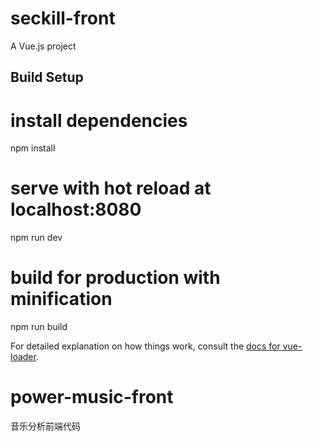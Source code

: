 # seckill-front

A Vue.js project

## Build Setup

# install dependencies
npm install

# serve with hot reload at localhost:8080
npm run dev

# build for production with minification
npm run build

For detailed explanation on how things work, consult the [docs for vue-loader](http://vuejs.github.io/vue-loader).
# power-music-front
音乐分析前端代码
